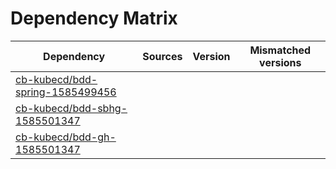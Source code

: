 # Dependency Matrix

Dependency | Sources | Version | Mismatched versions
---------- | ------- | ------- | -------------------
[cb-kubecd/bdd-spring-1585499456](https://github.com/cb-kubecd/bdd-spring-1585499456.git) |  | []() | 
[cb-kubecd/bdd-sbhg-1585501347](https://github.com/cb-kubecd/bdd-sbhg-1585501347.git) |  | []() | 
[cb-kubecd/bdd-gh-1585501347](https://github.com/cb-kubecd/bdd-gh-1585501347.git) |  | []() | 
